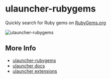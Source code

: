 # ulauncher-rubygems

Quickly search for Ruby gems on [RubyGems.org](https://rubygems.org)

![ulauncher-rubygems](https://github.com/JuanVqz/ulauncher-rubygems/assets/7331511/eac6847e-cf2d-42f7-92ea-b6785e13e228)

## More Info

* [ulauncher-rubygems](https://ext.ulauncher.io/-/github-juanvqz-ulauncher-rubygems)
* [ulauncher docs](http://docs.ulauncher.io/en/stable/index.html)
* [ulauncher extensions](https://ext.ulauncher.io/)
